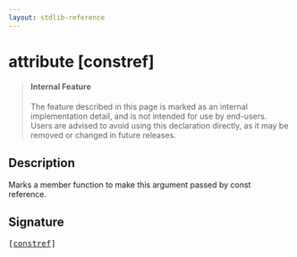 ```yaml
---
layout: stdlib-reference
---
```


# attribute [constref]

> #### Internal Feature
> The feature described in this page is marked as an internal implementation detail, and is not intended for use by end-users.
> Users are advised to avoid using this declaration directly, as it may be removed or changed in future releases.

## Description

Marks a member function to make <span class='code'>this</span> argument passed by const reference.


## Signature

<pre>
[<a href=".">constref</a>]
</pre>

